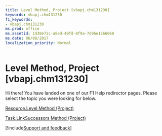 ```yaml
---
title: Level Method, Project [vbapj.chm131230]
keywords: vbapj.chm131230
f1_keywords:
- vbapj.chm131230
ms.prod: office
ms.assetid: 1d30e72c-a8ed-40fd-8f9a-7d96e1566068
ms.date: 06/08/2017
localization_priority: Normal
---
```



# Level Method, Project [vbapj.chm131230]

Hi there! You have landed on one of our F1 Help redirector pages. Please select the topic you were looking for below.

[Resource.Level Method (Project)](http://msdn.microsoft.com/library/b6c7f694-0854-2ec0-48ec-91721cef993c%28Office.15%29.aspx)

[Task.LinkSuccessors Method (Project)](http://msdn.microsoft.com/library/397fff8c-3ff3-4725-2938-fdaecddf624b%28Office.15%29.aspx)

[!include[Support and feedback](~/includes/feedback-boilerplate.md)]